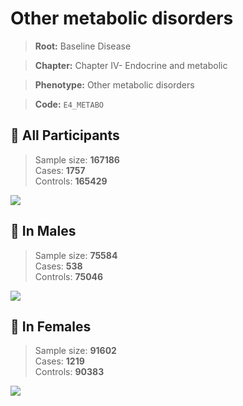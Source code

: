 # Other metabolic disorders

> **Root:** Baseline Disease  

> **Chapter:** Chapter IV- Endocrine and metabolic  

> **Phenotype:** Other metabolic disorders  

> **Code:** `E4_METABO`

## 🧪 All Participants  
> Sample size: **167186**  
> Cases: **1757**  
> Controls: **165429**
<img src="/Disease/Figures/ALL/Incidence/E4_METABO.png"/>
<CsvTable src="/public/Disease/Data/ALL/Incidence/COX_E4_METABO.csv" label="🔍 View full results" />

## 👨 In Males  
> Sample size: **75584**  
> Cases: **538**  
> Controls: **75046**
<img src="/Disease/Figures/Male/Incidence/E4_METABO.png"/>
<CsvTable src="/public/Disease/Data/Male/Incidence/COX_E4_METABO.csv" label="🔍 View full results" />

## 👩 In Females  
> Sample size: **91602**  
> Cases: **1219**  
> Controls: **90383**
<img src="/Disease/Figures/Female/Incidence/E4_METABO.png"/>
<CsvTable src="/public/Disease/Data/Female/Incidence/COX_E4_METABO.csv" label="🔍 View full results" />
